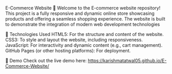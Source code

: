 
E-Commerce Website 🛒
Welcome to the E-commerce website repository! This project is a fully responsive and dynamic online store showcasing products and offering a seamless shopping experience. The website is built to demonstrate the integration of modern web development technologies

🚀 Technologies Used
HTML5: For the structure and content of the website.
CSS3: To style and layout the website, including responsiveness.
JavaScript: For interactivity and dynamic content (e.g., cart management).
GitHub Pages (or other hosting platforms): For deployment.

📸 Demo
Check out the live demo here: 
https://karishmatatwal05.github.io/E-Commerce-Website/
